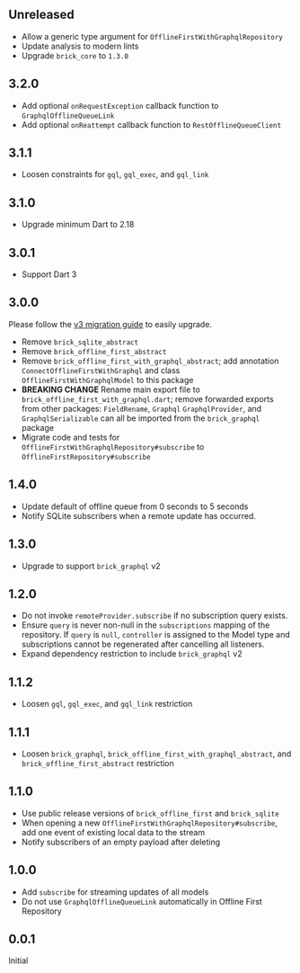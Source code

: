 ## Unreleased

- Allow a generic type argument for `OfflineFirstWithGraphqlRepository`
- Update analysis to modern lints
- Upgrade `brick_core` to `1.3.0`

## 3.2.0

- Add optional `onRequestException` callback function to `GraphqlOfflineQueueLink`
- Add optional `onReattempt` callback function to `RestOfflineQueueClient`

## 3.1.1

- Loosen constraints for `gql`, `gql_exec`, and `gql_link`

## 3.1.0

- Upgrade minimum Dart to 2.18

## 3.0.1

- Support Dart 3

## 3.0.0

Please follow the [v3 migration guide](https://github.com/GetDutchie/brick/issues/325) to easily upgrade.

- Remove `brick_sqlite_abstract`
- Remove `brick_offline_first_abstract`
- Remove `brick_offline_first_with_graphql_abstract`; add annotation `ConnectOfflineFirstWithGraphql` and class `OfflineFirstWithGraphqlModel` to this package
- **BREAKING CHANGE** Rename main export file to `brick_offline_first_with_graphql.dart`; remove forwarded exports from other packages: `FieldRename`, `Graphql` `GraphqlProvider`, and `GraphqlSerializable` can all be imported from the `brick_graphql` package
- Migrate code and tests for `OfflineFirstWithGraphqlRepository#subscribe` to `OfflineFirstRepository#subscribe`

## 1.4.0

- Update default of offline queue from 0 seconds to 5 seconds
- Notify SQLite subscribers when a remote update has occurred.

## 1.3.0

- Upgrade to support `brick_graphql` v2

## 1.2.0

- Do not invoke `remoteProvider.subscribe` if no subscription query exists.
- Ensure `query` is never non-null in the `subscriptions` mapping of the repository. If `query` is `null`, `controller` is assigned to the Model type and subscriptions cannot be regenerated after cancelling all listeners.
- Expand dependency restriction to include `brick_graphql` v2

## 1.1.2

- Loosen `gql`, `gql_exec`, and `gql_link` restriction

## 1.1.1

- Loosen `brick_graphql`, `brick_offline_first_with_graphql_abstract`, and `brick_offline_first_abstract` restriction

## 1.1.0

- Use public release versions of `brick_offline_first` and `brick_sqlite`
- When opening a new `OfflineFirstWithGraphqlRepository#subscribe`, add one event of existing local data to the stream
- Notify subscribers of an empty payload after deleting

## 1.0.0

- Add `subscribe` for streaming updates of all models
- Do not use `GraphqlOfflineQueueLink` automatically in Offline First Repository

## 0.0.1

Initial
